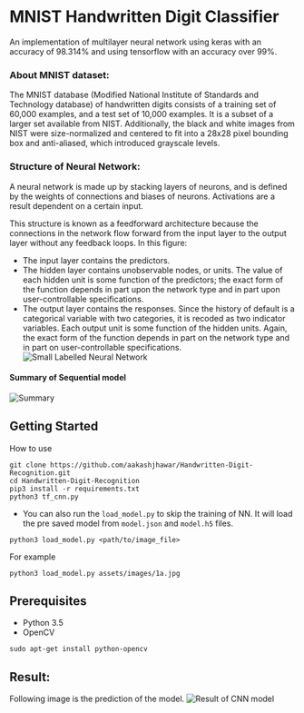 MNIST Handwritten Digit Classifier
==================================

An implementation of multilayer neural network using keras with an accuracy of 98.314% and using tensorflow with an accuracy over 99%.

### About MNIST dataset:
The MNIST database (Modified National Institute of Standards and Technology database) of handwritten digits consists of a training set of 60,000 examples, and a test set of 10,000 examples. It is a subset of a larger set available from NIST. Additionally, the black and white images from NIST were size-normalized and centered to fit into a 28x28 pixel bounding box and anti-aliased, which introduced grayscale levels.


### Structure of Neural Network:
A neural network is made up by stacking layers of neurons, and is defined by the weights 
of connections and biases of neurons. Activations are a result dependent on a certain input.

This structure is known as a feedforward architecture because the connections in the network flow forward from the input layer to the output layer without any feedback loops. In this figure:

* The input layer contains the predictors.
* The hidden layer contains unobservable nodes, or units. The value of each hidden unit is some function of the predictors; the exact form of the function depends in part upon the network type and in part upon user-controllable specifications.
* The output layer contains the responses. Since the history of default is a categorical variable with two categories, it is recoded as two indicator variables. Each output unit is some function of the hidden units. Again, the exact form of the function depends in part on the network type and in part on user-controllable specifications.
![Small Labelled Neural Network](http://i.imgur.com/HdfentB.png)


#### Summary of Sequential model


![Summary](https://github.com/aakashjhawar/handwritten-digit-recognition/blob/master/assets/model/model_summary.png)

## Getting Started

How to use
```    
git clone https://github.com/aakashjhawar/Handwritten-Digit-Recognition.git
cd Handwritten-Digit-Recognition
pip3 install -r requirements.txt 
python3 tf_cnn.py
```
* You can also run the `load_model.py` to skip the training of NN. It will load the pre saved model from `model.json` and `model.h5` files.
```
python3 load_model.py <path/to/image_file>
```
For example
```
python3 load_model.py assets/images/1a.jpg 
```
 
## Prerequisites

- Python 3.5
- OpenCV
```
sudo apt-get install python-opencv
``` 
## Result:
Following image is the prediction of the model.
![Result of CNN model](https://github.com/aakashjhawar/Handwritten-Digit-Recognition/blob/master/result.png)
